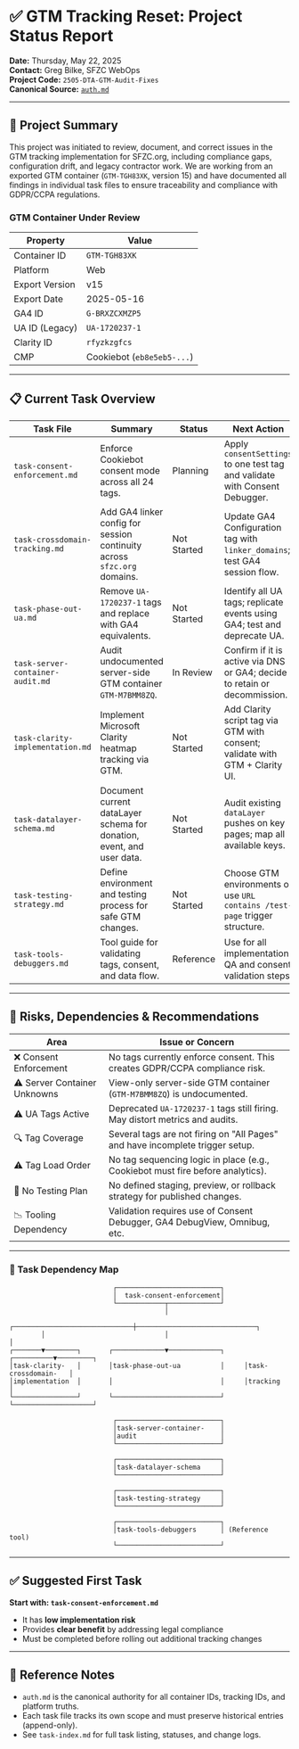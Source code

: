 # ✅ GTM Tracking Reset: Project Status Report  
**Date:** Thursday, May 22, 2025  
**Contact:** Greg Bilke, SFZC WebOps  
**Project Code:** `2505-DTA-GTM-Audit-Fixes`  
**Canonical Source:** [`auth.md`](auth.md)  

---

## 📌 Project Summary

This project was initiated to review, document, and correct issues in the GTM tracking implementation for SFZC.org, including compliance gaps, configuration drift, and legacy contractor work. We are working from an exported GTM container (`GTM-TGH83XK`, version 15) and have documented all findings in individual task files to ensure traceability and compliance with GDPR/CCPA regulations.

### GTM Container Under Review
| Property         | Value               |
|------------------|---------------------|
| Container ID     | `GTM-TGH83XK`       |
| Platform         | Web                 |
| Export Version   | v15                 |
| Export Date      | 2025-05-16          |
| GA4 ID           | `G-BRXZCXMZP5`      |
| UA ID (Legacy)   | `UA-1720237-1`      |
| Clarity ID       | `rfyzkzgfcs`        |
| CMP              | Cookiebot (`eb8e5eb5-...`) |

---

## 📋 Current Task Overview

| Task File                          | Summary                                                                 | Status       | Next Action                                                                 |
|-----------------------------------|-------------------------------------------------------------------------|--------------|------------------------------------------------------------------------------|
| `task-consent-enforcement.md`     | Enforce Cookiebot consent mode across all 24 tags.                      | Planning     | Apply `consentSettings` to one test tag and validate with Consent Debugger. |
| `task-crossdomain-tracking.md`    | Add GA4 linker config for session continuity across `sfzc.org` domains. | Not Started  | Update GA4 Configuration tag with `linker_domains`; test GA4 session flow.  |
| `task-phase-out-ua.md`            | Remove `UA-1720237-1` tags and replace with GA4 equivalents.            | Not Started  | Identify all UA tags; replicate events using GA4; test and deprecate UA.    |
| `task-server-container-audit.md`  | Audit undocumented server-side GTM container `GTM-M7BMM8ZQ`.            | In Review    | Confirm if it is active via DNS or GA4; decide to retain or decommission.   |
| `task-clarity-implementation.md`  | Implement Microsoft Clarity heatmap tracking via GTM.                   | Not Started  | Add Clarity script tag via GTM with consent; validate with GTM + Clarity UI.|
| `task-datalayer-schema.md`        | Document current dataLayer schema for donation, event, and user data.  | Not Started  | Audit existing `dataLayer` pushes on key pages; map all available keys.     |
| `task-testing-strategy.md`        | Define environment and testing process for safe GTM changes.            | Not Started  | Choose GTM environments or use `URL contains /test-page` trigger structure. |
| `task-tools-debuggers.md`         | Tool guide for validating tags, consent, and data flow.                 | Reference    | Use for all implementation QA and consent validation steps.                 |

---

## 🚩 Risks, Dependencies & Recommendations

| Area                        | Issue or Concern                                                                 |
|-----------------------------|----------------------------------------------------------------------------------|
| ❌ Consent Enforcement       | No tags currently enforce consent. This creates GDPR/CCPA compliance risk.      |
| ⚠️ Server Container Unknowns | View-only server-side GTM container (`GTM-M7BMM8ZQ`) is undocumented.            |
| ⚠️ UA Tags Active            | Deprecated `UA-1720237-1` tags still firing. May distort metrics and audits.    |
| 🔍 Tag Coverage              | Several tags are not firing on "All Pages" and have incomplete trigger setup.   |
| ⚠️ Tag Load Order            | No tag sequencing logic in place (e.g., Cookiebot must fire before analytics).  |
| 🧪 No Testing Plan           | No defined staging, preview, or rollback strategy for published changes.       |
| 📉 Tooling Dependency        | Validation requires use of Consent Debugger, GA4 DebugView, Omnibug, etc.       |

---

### 📌 Task Dependency Map

```plaintext
                          ┌──────────────────────────┐
                          │  task-consent-enforcement│
                          └────────────┬─────────────┘
                                       │
        ┌──────────────────────────────┼──────────────────────────────┐
        │                              │                              │
┌───────▼────────┐       ┌─────────────▼─────────────┐     ┌──────────▼─────────┐
│task-clarity-   │       │task-phase-out-ua          │     │task-crossdomain-   │
│implementation  │       │                           │     │tracking            │
└────────────────┘       └───────────────────────────┘     └────────────────────┘

                          ┌──────────────────────────┐
                          │task-server-container-    │
                          │audit                     │
                          └──────────────────────────┘

                          ┌──────────────────────────┐
                          │task-datalayer-schema     │
                          └──────────────────────────┘

                          ┌──────────────────────────┐
                          │task-testing-strategy     │
                          └──────────────────────────┘

                          ┌──────────────────────────┐
                          │task-tools-debuggers      │ (Reference tool)
                          └──────────────────────────┘
```

---

## ✅ Suggested First Task

**Start with: `task-consent-enforcement.md`**

- It has **low implementation risk**
- Provides **clear benefit** by addressing legal compliance
- Must be completed before rolling out additional tracking changes

---

## 📎 Reference Notes

- `auth.md` is the canonical authority for all container IDs, tracking IDs, and platform truths.
- Each task file tracks its own scope and must preserve historical entries (append-only).
- See `task-index.md` for full task listing, statuses, and change logs.